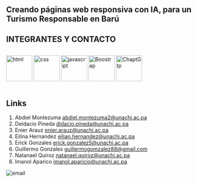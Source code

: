 ## Creando páginas web responsiva con IA, para un Turismo Responsable en Barú
## INTEGRANTES Y CONTACTO 

 <p  style="display: inline-block;">
     <a href=""></a><img src="https://cdn-icons-png.flaticon.com/256/174/174854.png" alt="html" style="width: 70px;" height: 40px;>
     <a href=""></a><img src="https://cdn.icon-icons.com/icons2/1826/PNG/512/4202020css3htmllogosocialsocialmedia-115668_115633.png" alt="css" style="width: 70px;" height: 40px;>
     <a href=""></a><img src="https://gitconnected.com/public/images/tutorials/svg/javascript.svg" alt="javascript" style="width: 70px;" height: 40px;>
     <a href=""></a><img src="https://www.google.com/url?sa=i&url=https%3A%2F%2Fwww.reddit.com%2Fr%2Fbootstrap%2F&psig=AOvVaw1zmW0ZpEHdw9tNNVZGnKZB&ust=1711743134852000&source=images&cd=vfe&opi=89978449&ved=0CBIQjRxqFwoTCPD1jqfil4UDFQAAAAAdAAAAABAE" alt="Boostrap" style="width: 70px;" height: 60px;>
     <a href=""></a><img src="https://digitalscholar.in/wp-content/uploads/2023/03/chatgpt-logo.png" alt="ChaptGtp" style="width: 70px;" height: 40px;>
</p>
       
## Links

1. Abdiel Montezuma abdiel.montezuma2@unachi.ac.pa
2. Deidacio Pineda didacio.pineda@unachi.ac.pa
3. Enier Arauz enier.arauz@unachi.ac.pa
4. Eilina Hernandez eilian.hernandez@unachi.ac.pa
5. Erick Gonzales erick.gonzalez5@unachi.ac.pa
6. Guillermo Gonzales guillermogomzalez88@gmail.com
7. Natanael Quiroz natanael.quiroz@unachi.ac.pa
8. Imanol Aparico imanol.aparicio@unachi.ac.pa
   
<a href=""></a><img src="https://img.icons8.com/color/32/000000/gmail.png" alt="email">
